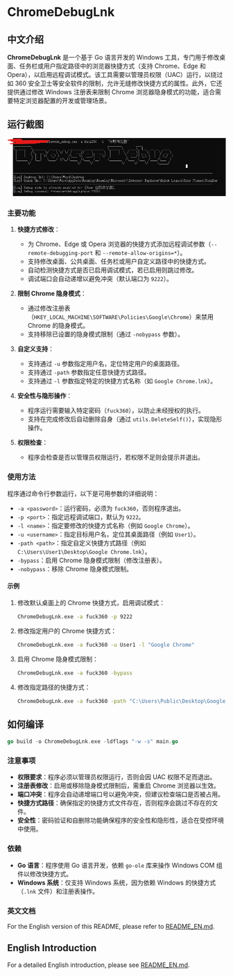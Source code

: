# ChromeDebugLnk

## 中文介绍

**ChromeDebugLnk** 是一个基于 Go 语言开发的 Windows 工具，专门用于修改桌面、任务栏或用户指定路径中的浏览器快捷方式（支持 Chrome、Edge 和 Opera），以启用远程调试模式。该工具需要以管理员权限（UAC）运行，以绕过如 360 安全卫士等安全软件的限制，允许无缝修改快捷方式的属性。此外，它还提供通过修改 Windows 注册表来限制 Chrome 浏览器隐身模式的功能，适合需要特定浏览器配置的开发或管理场景。

## 运行截图
![](sc.png)
### 主要功能
1. **快捷方式修改**：
    - 为 Chrome、Edge 或 Opera 浏览器的快捷方式添加远程调试参数（`--remote-debugging-port` 和 `--remote-allow-origins=*`）。
    - 支持修改桌面、公共桌面、任务栏或用户自定义路径中的快捷方式。
    - 自动检测快捷方式是否已启用调试模式，若已启用则跳过修改。
    - 调试端口会自动递增以避免冲突（默认端口为 `9222`）。

2. **限制 Chrome 隐身模式**：
    - 通过修改注册表（`HKEY_LOCAL_MACHINE\SOFTWARE\Policies\Google\Chrome`）来禁用 Chrome 的隐身模式。
    - 支持移除已设置的隐身模式限制（通过 `-nobypass` 参数）。

3. **自定义支持**：
    - 支持通过 `-u` 参数指定用户名，定位特定用户的桌面路径。
    - 支持通过 `-path` 参数指定任意快捷方式路径。
    - 支持通过 `-l` 参数指定特定的快捷方式名称（如 `Google Chrome.lnk`）。

4. **安全性与隐形操作**：
    - 程序运行需要输入特定密码（`fuck360`），以防止未经授权的执行。
    - 支持在完成修改后自动删除自身（通过 `utils.DeleteSelf()`），实现隐形操作。

5. **权限检查**：
    - 程序会检查是否以管理员权限运行，若权限不足则会提示并退出。

### 使用方法
程序通过命令行参数运行，以下是可用参数的详细说明：
- `-a <password>`：运行密码，必须为 `fuck360`，否则程序退出。
- `-p <port>`：指定远程调试端口，默认为 `9222`。
- `-l <name>`：指定要修改的快捷方式名称（例如 `Google Chrome`）。
- `-u <username>`：指定目标用户名，定位其桌面路径（例如 `User1`）。
- `-path <path>`：指定自定义快捷方式路径（例如 `C:\Users\User1\Desktop\Google Chrome.lnk`）。
- `-bypass`：启用 Chrome 隐身模式限制（修改注册表）。
- `-nobypass`：移除 Chrome 隐身模式限制。

#### 示例
1. 修改默认桌面上的 Chrome 快捷方式，启用调试模式：
   ```bash
   ChromeDebugLnk.exe -a fuck360 -p 9222
   ```

2. 修改指定用户的 Chrome 快捷方式：
   ```bash
   ChromeDebugLnk.exe -a fuck360 -u User1 -l "Google Chrome"
   ```

3. 启用 Chrome 隐身模式限制：
   ```bash
   ChromeDebugLnk.exe -a fuck360 -bypass
   ```

4. 修改指定路径的快捷方式：
   ```bash
   ChromeDebugLnk.exe -a fuck360 -path "C:\Users\Public\Desktop\Google Chrome.lnk"
   ```
## 如何编译
```go
go build -o ChromeDebugLnk.exe -ldflags "-w -s" main.go
```

### 注意事项
- **权限要求**：程序必须以管理员权限运行，否则会因 UAC 权限不足而退出。
- **注册表修改**：启用或移除隐身模式限制后，需重启 Chrome 浏览器以生效。
- **端口冲突**：程序会自动递增端口号以避免冲突，但建议检查端口是否被占用。
- **快捷方式路径**：确保指定的快捷方式文件存在，否则程序会跳过不存在的文件。
- **安全性**：密码验证和自删除功能确保程序的安全性和隐形性，适合在受控环境中使用。

### 依赖
- **Go 语言**：程序使用 Go 语言开发，依赖 `go-ole` 库来操作 Windows COM 组件以修改快捷方式。
- **Windows 系统**：仅支持 Windows 系统，因为依赖 Windows 的快捷方式（`.lnk` 文件）和注册表操作。

### 英文文档
For the English version of this README, please refer to [README_EN.md](README_EN.md).

## English Introduction
For a detailed English introduction, please see [README_EN.md](README_EN.md).
